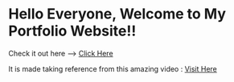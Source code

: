 # Hello Everyone, Welcome to My Portfolio Website!!

Check it out here --> <a href="https://sourav61.github.io/Portfolio/" target="_blank" rel="noopener">Click Here</a>

It is made taking reference from this amazing video : <a href="https://youtu.be/tcskp-ncN0I">Visit Here</a>
